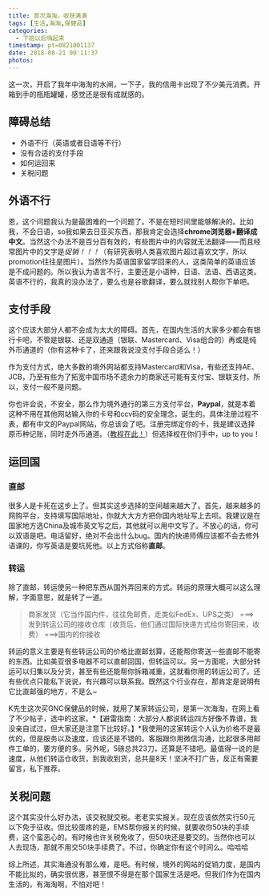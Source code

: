 ```yaml
---
title: 首次海淘，收获满满
tags: [生活,海淘,保健品]
categories:
  - 下班以后嗨起来
timestamp: pt=0821001137
date: 2018-08-21 00:11:37
photos:
---
```

这一次，开启了我年中海淘的水闸，一下子，我的信用卡出现了不少美元消费。开箱到手的瓶瓶罐罐，感觉还是很有成就感的。

<!--more-->
## 障碍总结
- 外语不行（英语或者日语等不行）
- 没有合适的支付手段
- 如何运回来
- 关税问题

## 外语不行
恩，这个问题我认为是最困难的一个问题了。不是在短时间里能够解决的。比如我，不会日语，so我如果去日亚买东西，那我肯定会选择**chrome浏览器+翻译成中文**。当然这个办法不是百分百有效的，有些图片中的内容就无法翻译——而且经常图片中的文字是*促销！！！*（有研究表明人类喜欢图片超过喜欢文字，所以promotion往往是图片）。当然作为英语国家留学回来的人，这类简单的英语应该是不成问题的。所以我认为语言不行，主要还是小语种，日语、法语、西语这类。英语不行的，我真的没办法了，要么也是谷歌翻译，要么就找别人帮你下单吧。

## 支付手段
这个应该大部分人都不会成为太大的障碍。首先，在国内生活的大家多少都会有银行卡吧，不管是银联、还是双通道（银联、Mastercard、Visa组合的）再或是纯外币通道的（你有这种卡了，还来跟我说没支付手段合适么！）

作为支付方式，绝大多数的境外网站都支持Mastercard和Visa，有些还支持AE、JCB，乃至有些为了拓宽中国市场不遗余力的商家还可能有支付宝、银联支付。所以，支付一般不是问题。

你也许会说，不安全，那么作为境外通行的第三方支付平台，**Paypal**，就是本着这种不用在其他网站输入你的卡号和ccv码的安全理念，诞生的。具体注册过程不表，都有中文的Paypal网站，你总该会了吧。注册完绑定你的卡，我是建议选择原币种记账，同时走外币通道。（[教程在此！](https://blog.kenny4ever.com/2018/2018-08-09-Paypal%E8%AE%BE%E7%BD%AE%E5%8E%9F%E5%A7%8B%E8%B4%A7%E5%B8%81%E8%AE%B0%E8%B4%A6/)）但选择权在你们手中，up to you！

## 运回国
### 直邮
很多人是卡死在这步上了。但其实这步选择的空间越来越大了。首先，越来越多的网购平台，支持填写国际地址，你就大大方方把你国内地址写上去呗。我建议是在国家地方选China及城市英文写之后，其他就可以用中文写了。不放心的话，你可以双语是吧。电话留好，绝对不会出什么bug。国内的快递师傅应该都不会去修外语课的，你写英语是要坑死他。以上方式俗称**直邮**。

### 转运
除了直邮，转运使另一种把东西从国外弄回来的方式。转运的原理大概可以这么理解，字面意思，就是转了一道。



> 商家发货（它当作国内件，往往免邮费，走类似FedEx、UPS之类） ===>  发到转运公司的接收仓库（收货后，他们通过国际快递方式给你寄回来，收费） ===>国内的你接收

转运的意义主要是有些转运公司的价格比直邮划算，还能帮你寄送一些直邮不能寄的东西。比如美亚很多电器不可以直邮回国，但转运可以。另一方面呢，大部分转运可以归集以及分货，甚至有些还能帮你拆箱减重，这就看你用的转运公司了。还有些优点只能私下说说，有兴趣可以联系我。既然这个行业存在，那肯定是说明有它比直邮强的地方，不是么~

K先生这次买GNC保健品的时候，就用了某家转运公司，是第一次海淘，在网上看了不少帖子，选中的这家。*【避雷指南：大部分人都说转运四方好像不靠谱，我没亲自试过，但大家还是注意下比较好。】*我使用的这家转运个人认为价格不是最优的，但是服务以及速度，应该还是不错的。客服跟你用微信沟通，比起很多用邮件工单的，要方便的多。另外呢，5磅总共23刀，还算是不错吧。最值得一说的是速度，从他们转运仓收货，到我收到货，总共是8天！坚决不打广告，反正有需要留言，私下推荐。

## 关税问题
这个其实没什么好办法，该交税就交税。老老实实报关。现在应该依然实行50元以下免于征收。但比较蛋疼的是，EMS帮你报关的时候，就要收你50块的手续费，这个蛮恶心的。有时候也许关税免收了，但50块还是要交的。当然你也可以人去现场，那就不用交50块手续费了。不过，你确定你有这个时间么。哈哈哈

综上所述，其实海通没有那么难，是吧。有时候，境外的网站的促销力度，是国内不能比拟的，确实很优惠，甚至恨不得是在那个国家生活是吧。但我们作为在国内生活的，有海淘啊，不怕对吧！